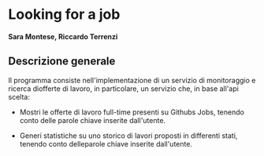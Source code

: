 # Looking for a job

#### Sara Montese, Riccardo Terrenzi

## Descrizione generale
Il programma consiste nell'implementazione di un servizio di monitoraggio e ricerca diofferte di lavoro, in particolare, un servizio che, in base all'api scelta:

- Mostri le offerte di lavoro full-time presenti su Githubs Jobs, tenendo conto delle parole chiave inserite dall'utente.

- Generi statistiche su uno storico di lavori proposti in differenti stati, tenendo conto delleparole chiave inserite dall'utente.

